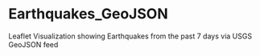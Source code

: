 # Earthquakes_GeoJSON
Leaflet Visualization showing Earthquakes from the past 7 days via USGS GeoJSON feed
